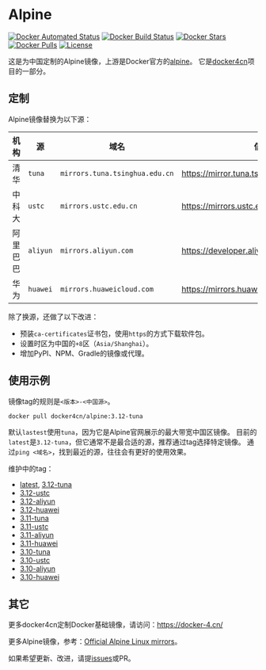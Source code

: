 # Alpine

[![Docker Automated Status](https://img.shields.io/docker/cloud/automated/docker4cn/alpine.svg)](https://hub.docker.com/r/docker4cn/alpine/builds/)
[![Docker Build Status](https://img.shields.io/docker/cloud/build/docker4cn/alpine.svg)](https://hub.docker.com/r/docker4cn/alpine/builds/)
[![Docker Stars](https://img.shields.io/docker/stars/docker4cn/alpine.svg)](https://hub.docker.com/r/docker4cn/alpine/)
[![Docker Pulls](https://img.shields.io/docker/pulls/docker4cn/alpine.svg)](https://hub.docker.com/r/docker4cn/alpine/)
[![License](https://img.shields.io/github/license/docker4cn/alpine.svg)](https://github.com/docker4cn/alpine/blob/master/LICENSE)

这是为中国定制的Alpine镜像，上游是Docker官方的[alpine](https://hub.docker.com/_/alpine)。
它是[docker4cn]项目的一部分。

[docker4cn]:https://docker-4.cn/

## 定制

Alpine镜像替换为以下源：

| 机构     | 源       | 域名                           | 信息链接                                           |
| ----     | --       | ----                           | --------                                           |
| 清华     | `tuna`   | `mirrors.tuna.tsinghua.edu.cn` | <https://mirror.tuna.tsinghua.edu.cn/help/alpine/> |
| 中科大   | `ustc`   | `mirrors.ustc.edu.cn`          | <https://mirrors.ustc.edu.cn/>                     |
| 阿里巴巴 | `aliyun` | `mirrors.aliyun.com`           | <https://developer.aliyun.com/mirror/>             |
| 华为     | `huawei` | `mirrors.huaweicloud.com`      | <https://mirrors.huaweicloud.com/>                 |

除了换源，还做了以下改进：

- 预装`ca-certificates`证书包，使用`https`的方式下载软件包。
- 设置时区为中国的`+8`区（`Asia/Shanghai`）。
- 增加PyPI、NPM、Gradle的镜像或代理。

## 使用示例

镜像tag的规则是`<版本>-<中国源>`。

```sh
docker pull docker4cn/alpine:3.12-tuna
```

默认`lastest`使用`tuna`，因为它是Alpine官网展示的最大带宽中国区镜像。
目前的`latest`是`3.12-tuna`，但它通常不是最合适的源，推荐通过tag选择特定镜像。
通过`ping <域名>`，找到最近的源，往往会有更好的使用效果。

维护中的tag：

- [latest], [3.12-tuna]
- [3.12-ustc]
- [3.12-aliyun]
- [3.12-huawei]
- [3.11-tuna]
- [3.11-ustc]
- [3.11-aliyun]
- [3.11-huawei]
- [3.10-tuna]
- [3.10-ustc]
- [3.10-aliyun]
- [3.10-huawei]

[latest]:https://github.com/docker4cn/alpine/blob/master/3.12/tuna/Dockerfile
[3.12-tuna]:https://github.com/docker4cn/alpine/blob/master/3.12/tuna/Dockerfile
[3.12-ustc]:https://github.com/docker4cn/alpine/blob/master/3.12/ustc/Dockerfile
[3.12-aliyun]:https://github.com/docker4cn/alpine/blob/master/3.12/aliyun/Dockerfile
[3.12-huawei]:https://github.com/docker4cn/alpine/blob/master/3.12/huawei/Dockerfile
[3.11-tuna]:https://github.com/docker4cn/alpine/blob/master/3.11/tuna/Dockerfile
[3.11-ustc]:https://github.com/docker4cn/alpine/blob/master/3.11/ustc/Dockerfile
[3.11-aliyun]:https://github.com/docker4cn/alpine/blob/master/3.11/aliyun/Dockerfile
[3.11-huawei]:https://github.com/docker4cn/alpine/blob/master/3.11/huawei/Dockerfile
[3.10-tuna]:https://github.com/docker4cn/alpine/blob/master/3.10/tuna/Dockerfile
[3.10-ustc]:https://github.com/docker4cn/alpine/blob/master/3.10/ustc/Dockerfile
[3.10-aliyun]:https://github.com/docker4cn/alpine/blob/master/3.10/aliyun/Dockerfile
[3.10-huawei]:https://github.com/docker4cn/alpine/blob/master/3.10/huawei/Dockerfile

## 其它

更多docker4cn定制Docker基础镜像，请访问：<https://docker-4.cn/>

更多Alpine镜像，参考：[Official Alpine Linux mirrors](https://mirrors.alpinelinux.org/)。

如果希望更新、改进，请提[issues]或PR。

[issues]:https://github.com/docker4cn/alpine/issues/new
